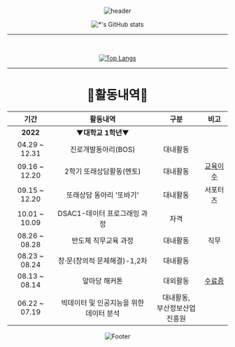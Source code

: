 <div align="center">

![header](https://capsule-render.vercel.app/api?type=waving&color=003399&height=230&section=header&text=🌙Jeongeun%20Moon🌙&fontSize=40&fontAlignY=40)
  
![*'s GitHub stats](https://github-readme-stats.vercel.app/api?username=jeongeuniii&count_private=true&show_icons=true&theme=tokyonight)
<br>
* * *
<br>

[![Top Langs](https://github-readme-stats.vercel.app/api/top-langs/?username=jeongeuniii&layout=compact&theme=tokyonight)](https://github.com/jeongeuniii/github-readme-stats)
  
<hr>

# 📖활동내역📖
  
| 기간 | 활동내역 | 구분 | 비고 |
| :----: | :--------: | :---: | :---: |
| **2022** | ▼**대학교 1학년**▼ |  |  |
| 04.29 ~ 12.31 | 진로개발동아리(BOS) | 대내활동 |  |
| 09.16 ~ 12.20 | 2학기 또래상담활동(멘토) | 대내활동 | [교육이수](./attach/1_한청원.pdf) |
| 09.15 ~ 12.20 | 또래상담 동아리 '또바기' | 대내활동 | 서포터즈 |
| 10.01 ~ 10.09 | DSAC1-데이터 프로그래밍 과정 | 자격 |  |
| 08.26 ~ 08.28 | 반도체 직무교육 과정 | 대내활동 | 직무 |
| 08.23 ~ 08.24 | 창·문(창의적 문제해결)-1,2차 | 대내활동 |  |
| 08.13 ~ 08.14 | 앞마당 해커톤 | 대외활동 | [수료증](./attach/앞마당_문정은.pdf) |
| 06.22 ~ 07.19 | 빅데이터 및 인공지능을 위한 데이터 분석 | 대내활동,<br>부산정보산업진흥원 |  |
  
![Footer](https://capsule-render.vercel.app/api?type=waving&color=003399&height=200&section=footer)
